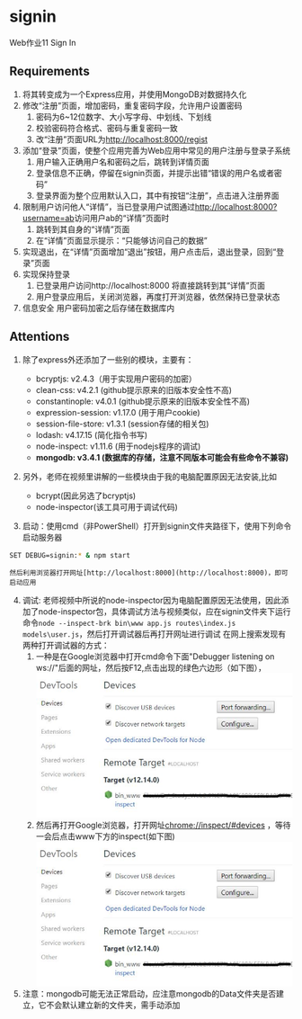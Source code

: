 # signin
Web作业11 Sign In
## Requirements
1. 将其转变成为一个Express应用，并使用MongoDB对数据持久化
2. 修改“注册”页面，增加密码，重复密码字段，允许用户设置密码
    1. 密码为6~12位数字、大小写字母、中划线、下划线
    2. 校验密码符合格式、密码与重复密码一致
    3. 改“注册”页面URL为[http://localhost:8000/regist](http://localhost:8000/regist)
3. 添加“登录”页面，使整个应用完善为Web应用中常见的用户注册与登录子系统
    1. 用户输入正确用户名和密码之后，跳转到详情页面
    2. 登录信息不正确，停留在signin页面，并提示出错“错误的用户名或者密码”
    3. 登录界面为整个应用默认入口，其中有按钮“注册”，点击进入注册界面
4. 限制用户访问他人“详情”，当已登录用户试图通过[http://localhost:8000?username=ab](http://localhost:8000?username=ab)访问用户ab的“详情”页面时
    1. 跳转到其自身的“详情”页面
    2. 在“详情”页面显示提示：“只能够访问自己的数据”
5. 实现退出，在“详情”页面增加“退出”按钮，用户点击后，退出登录，回到“登录”页面
6. 实现保持登录
    1. 已登录用户访问http://localhost:8000 将直接跳转到其“详情”页面
    2. 用户登录应用后，关闭浏览器，再度打开浏览器，依然保持已登录状态
7. 信息安全
    用户密码加密之后存储在数据库内


## Attentions
1. 除了express外还添加了一些别的模块，主要有：
	- 	bcryptjs: v2.4.3（用于实现用户密码的加密）
	- 	clean-css: v4.2.1 (github提示原来的旧版本安全性不高)
	- 	constantinople: v4.0.1 (github提示原来的旧版本安全性不高)
	- 	expression-session: v1.17.0 (用于用户cookie)
	- 	session-file-store: v1.3.1 (session存储的相关包)
	- 	lodash: v4.17.15 (简化指令书写)
    -   node-inspect: v1.11.6 (用于nodejs程序的调试)
	- 	**mongodb: v3.4.1 (数据库的存储，注意不同版本可能会有些命令不兼容)**
	
2. 另外，老师在视频里讲解的一些模块由于我的电脑配置原因无法安装,比如
	- 	bcrypt(因此另选了bcryptjs)
	- 	node-inspector(该工具可用于调试代码)
	
3. 启动：使用cmd（非PowerShell）打开到signin文件夹路径下，使用下列命令启动服务器
`````bash
SET DEBUG=signin:* & npm start
`````

	然后利用浏览器打开网址[http://localhost:8000](http://localhost:8000)，即可启动应用
	
4. 调试: 老师视频中所说的node-inspector因为电脑配置原因无法使用，因此添加了node-inspector包，具体调试方法与视频类似，应在signin文件夹下运行命令````` node --inspect-brk bin\www app.js routes\index.js models\user.js `````，然后打开调试器后再打开网址进行调试
    在网上搜索发现有两种打开调试器的方式：
    1. 一种是在Google浏览器中打开cmd命令下面"Debugger listening on ws://"后面的网址，然后按F12,点击出现的绿色六边形（如下图），
    ![Image text](https://github.com/Terry-Zheng/Sign-In/blob/master/public/images/%E5%A4%87%E6%B3%A8%E5%9B%BE1.jpg)
    2. 然后再打开Google浏览器，打开网址[chrome://inspect/#devices](chrome://inspect/#devices) ，等待一会后点击www下方的inspect(如下图)
    ![Image text](https://github.com/Terry-Zheng/Sign-In/blob/master/public/images/%E5%A4%87%E6%B3%A8%E5%9B%BE1.jpg)
5. 注意：mongodb可能无法正常启动，应注意mongodb的Data文件夹是否建立，它不会默认建立新的文件夹，需手动添加
